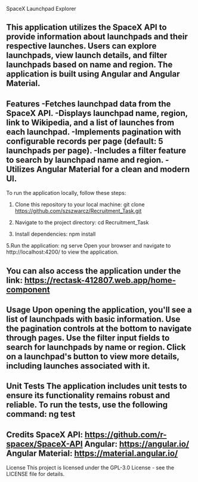 SpaceX Launchpad Explorer

This application utilizes the SpaceX API to provide information about launchpads and their respective launches. Users can explore launchpads, view launch details, and filter launchpads based on name and region. The application is built using Angular and Angular Material.
---------------------------------------------------------------------------------------------------------------------------------------------------------
Features
-Fetches launchpad data from the SpaceX API.
-Displays launchpad name, region, link to Wikipedia, and a list of launches from each launchpad.
-Implements pagination with configurable records per page (default: 5 launchpads per page).
-Includes a filter feature to search by launchpad name and region.
-Utilizes Angular Material for a clean and modern UI.
---------------------------------------------------------------------------------------------------------------------------------------------------------
To run the application locally, follow these steps:
1. Clone this repository to your local machine:
git clone https://github.com/szszwarcz/Recruitment_Task.git

2. Navigate to the project directory:
cd Recruitment_Task

4. Install dependencies:
npm install

5.Run the application:
ng serve
Open your browser and navigate to http://localhost:4200/ to view the application.

You can also access the application under the link: https://rectask-412807.web.app/home-component
---------------------------------------------------------------------------------------------------------------------------------------------------------
Usage
Upon opening the application, you'll see a list of launchpads with basic information.
Use the pagination controls at the bottom to navigate through pages.
Use the filter input fields to search for launchpads by name or region.
Click on a launchpad's button to view more details, including launches associated with it.
---------------------------------------------------------------------------------------------------------------------------------------------------------
Unit Tests
The application includes unit tests to ensure its functionality remains robust and reliable. To run the tests, use the following command:
ng test
---------------------------------------------------------------------------------------------------------------------------------------------------------
Credits
SpaceX API: https://github.com/r-spacex/SpaceX-API
Angular: https://angular.io/
Angular Material: https://material.angular.io/
---------------------------------------------------------------------------------------------------------------------------------------------------------
License
This project is licensed under the GPL-3.0 License - see the LICENSE file for details.
